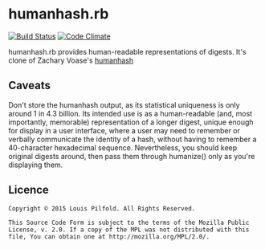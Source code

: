 # humanhash.rb

[![Build Status](https://travis-ci.org/lpil/humanhash.rb.svg?branch=master)](https://travis-ci.org/lpil/humanhash.rb)
[![Code Climate](https://codeclimate.com/github/lpil/humanhash.rb/badges/gpa.svg)](https://codeclimate.com/github/lpil/humanhash.rb)

humanhash.rb provides human-readable representations of digests. It's clone of
Zachary Voase's [humanhash](https://github.com/zacharyvoase/humanhash)

## Caveats

Don't store the humanhash output, as its statistical uniqueness is only around
1 in 4.3 billion. Its intended use is as a human-readable (and, most
importantly, memorable) representation of a longer digest, unique enough for
display in a user interface, where a user may need to remember or verbally
communicate the identity of a hash, without having to remember a 40-character
hexadecimal sequence. Nevertheless, you should keep original digests around,
then pass them through humanize() only as you're displaying them.

## Licence

```
Copyright © 2015 Louis Pilfold. All Rights Reserved.

This Source Code Form is subject to the terms of the Mozilla Public
License, v. 2.0. If a copy of the MPL was not distributed with this
file, You can obtain one at http://mozilla.org/MPL/2.0/.
```
